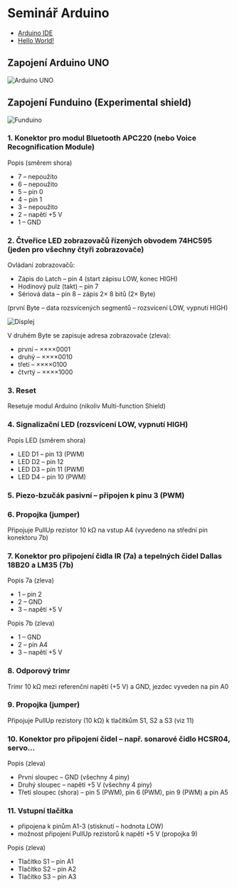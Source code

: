 # Seminář Arduino

- [Arduino IDE](https://github.com/standav/arduino/blob/master/docs/01.md)
- [Hello World!](https://github.com/standav/arduino/blob/master/docs/02.md)

## Zapojení Arduino UNO
![Arduino UNO](https://www.arduino.cc/en/uploads/Tutorial/ArduinoUNO_bb.png)

## Zapojení Funduino (Experimental shield)
![Funduino](http://kabinet.fyzika.net/dilna/ARDUINO/img/multi-shield.png)

### 1. Konektor pro modul Bluetooth APC220 (nebo Voice Recognification Module)

Popis (směrem shora)

* 7 – nepoužito
* 6 – nepoužito
* 5 – pin 0
* 4 – pin 1
* 3 – nepoužito
* 2 – napětí +5 V
* 1 – GND

### 2. Čtveřice LED zobrazovačů řízených obvodem 74HC595 (jeden pro všechny čtyři zobrazovače)

Ovládaní zobrazovačů:
* Zápis do Latch – pin 4 (start zápisu LOW, konec HIGH)
* Hodinový pulz (takt) – pin 7
* Sériová data – pin 8 – zápis 2× 8 bitů (2× Byte)

(první Byte – data rozsvícených segmentů – rozsvícení LOW, vypnutí HIGH)

![Displej](http://kabinet.fyzika.net/dilna/ARDUINO/img/Byte.gif)

V druhém Byte se zapisuje adresa zobrazovače (zleva):
* první	 – 	××××0001
* druhý	 – 	××××0010
* třetí	 – 	××××0100
* čtvrtý	 – 	××××1000


### 3. Reset

Resetuje modul Arduino (nikoliv Multi-function Shield)

### 4. Signalizační LED (rozsvícení LOW, vypnutí HIGH)

Popis LED (směrem shora)
* LED D1 – pin 13 (PWM)
* LED D2 – pin 12
* LED D3 – pin 11 (PWM)
* LED D4 – pin 10 (PWM)

### 5. Piezo-bzučák pasivní – připojen k pinu 3 (PWM)

### 6. Propojka (jumper)

Připojuje PullUp rezistor 10 kΩ na vstup A4 (vyvedeno na střední pin konektoru 7b)

### 7. Konektor pro připojení čidla IR (7a) a tepelných čidel Dallas 18B20 a LM35 (7b)

Popis 7a (zleva)
* 1 – pin 2
* 2 – GND
* 3 – napětí +5 V

Popis 7b (zleva)
* 1 – GND
* 2 – pin A4
* 3 – napětí +5 V

### 8. Odporový trimr 

Trimr 10 kΩ mezi referenční napětí (+5 V) a GND, jezdec vyveden na pin A0

### 9. Propojka (jumper)

Připojuje PullUp rezistory (10 kΩ) k tlačítkům S1, S2 a S3 (viz 11)

### 10. Konektor pro připojení čidel – např. sonarové čidlo HCSR04, servo…

Popis (zleva)
* První sloupec – GND (všechny 4 piny)
* Druhý sloupec – napětí +5 V (všechny 4 piny)
* Třetí sloupec (shora) – pin 5 (PWM), pin 6 (PWM), pin 9 (PWM) a pin A5

### 11. Vstupní tlačítka

- připojena k pinům A1-3 (stisknutí – hodnota LOW)
- možnost připojení PullUp rezistorů k napětí +5 V (propojka 9)

Popis (zleva)
* Tlačítko S1 – pin A1
* Tlačítko S2 – pin A2
* Tlačítko S3 – pin A3
